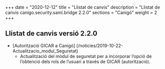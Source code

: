 +++
date        = "2020-12-12"
title       = "Llistat de canvis"
description = "Llistat de canvis canigo.security.saml.bridge 2.2.0"
sections    = "Canigó"
weight		= 2
+++

## Llistat de canvis versió 2.2.0

- [Autorització GICAR a Canigó] (/noticies/2019-10-22-Actualitzacio_modul_Seguretat)
   - Actualització del mòdul de seguretat per a incorporar l’opció de l’obtenció dels rols de l’usuari a través de GICAR (autorització).
